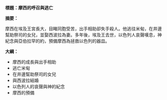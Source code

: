 **標題：摩西的呼召與逃亡**

**摘要：**

摩西在埃及王宮長大，目睹同胞受苦，出手相助卻失手殺人。他逃往米甸，在井邊幫助祭司的女兒，並娶西波拉為妻。多年後，埃及王去世，以色列人哀聲嘆息，神紀念與亞伯拉罕的約，預備摩西為拯救以色列的器皿。

**大綱：**

* 摩西的成長與出手相助
* 逃亡米甸
* 在井邊幫助祭司的女兒
* 與西波拉結婚
* 以色列人的哀聲與神的紀念
* 摩西的預備